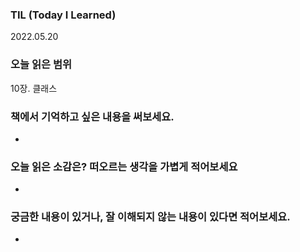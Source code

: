 ### TIL (Today I Learned)

2022.05.20

### 오늘 읽은 범위

10장. 클래스

### 책에서 기억하고 싶은 내용을 써보세요.

- 


### 오늘 읽은 소감은? 떠오르는 생각을 가볍게 적어보세요

- 

### 궁금한 내용이 있거나, 잘 이해되지 않는 내용이 있다면 적어보세요.

- 